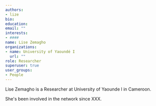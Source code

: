 ```yaml
---
authors:
- lize
bio: 
education:
email: ""
interests:
- ####
name: Lise Zemagho
organizations:
- name: University of Yaoundé I
  url: ""
role: Researcher
superuser: true
user_groups:
- People
---
```


Lise Zemagho is a Researcher at University of Yaounde I in Cameroon.

She's been involved in the network since XXX.
 ####
 

